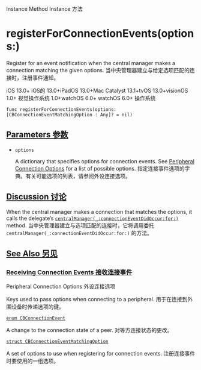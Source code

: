 Instance Method Instance 方法

# registerForConnectionEvents(options:)

Register for an event notification when the central manager makes a connection matching the given options.
当中央管理器建立与给定选项匹配的连接时，注册事件通知。

iOS 13.0+ iOS的 13.0+iPadOS 13.0+Mac Catalyst 13.1+tvOS 13.0+visionOS 1.0+ 视觉操作系统 1.0+watchOS 6.0+ watchOS 6.0+ 操作系统

```
func registerForConnectionEvents(options: [CBConnectionEventMatchingOption : Any]? = nil)
```



## [Parameters 参数](https://developer.apple.com/documentation/corebluetooth/cbcentralmanager/registerforconnectionevents(options:)#parameters)

- `options`

  A dictionary that specifies options for connection events. See [Peripheral Connection Options](https://developer.apple.com/documentation/corebluetooth/peripheral-connection-options) for a list of possible options. 指定连接事件选项的字典。有关可能选项的列表，请参阅外设连接选项。



## [Discussion 讨论](https://developer.apple.com/documentation/corebluetooth/cbcentralmanager/registerforconnectionevents(options:)#Discussion)

When the central manager makes a connection that matches the options, it calls the delegate’s [`centralManager(_:connectionEventDidOccur:for:)`](https://developer.apple.com/documentation/corebluetooth/cbcentralmanagerdelegate/centralmanager(_:connectioneventdidoccur:for:)) method.
当中央管理器建立与选项匹配的连接时，它将调用委托 `centralManager(_:connectionEventDidOccur:for:)` 的方法。



## [See Also 另见](https://developer.apple.com/documentation/corebluetooth/cbcentralmanager/registerforconnectionevents(options:)#see-also)

### [Receiving Connection Events 接收连接事件](https://developer.apple.com/documentation/corebluetooth/cbcentralmanager/registerforconnectionevents(options:)#Receiving-Connection-Events)

Peripheral Connection Options
外设连接选项

Keys used to pass options when connecting to a peripheral.
用于在连接到外围设备时传递选项的键。

[`enum CBConnectionEvent`](https://developer.apple.com/documentation/corebluetooth/cbconnectionevent)

A change to the connection state of a peer.
对等方连接状态的更改。

[`struct CBConnectionEventMatchingOption`](https://developer.apple.com/documentation/corebluetooth/cbconnectioneventmatchingoption)

A set of options to use when registering for connection events.
注册连接事件时要使用的一组选项。
